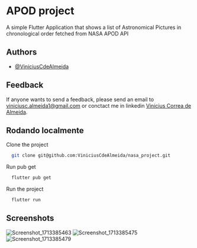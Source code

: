 
# APOD project

A simple Flutter Application that shows a list of Astronomical Pictures in chronological order fetched from NASA APOD API


## Authors

- [@ViniciusCdeAlmeida](https://www.github.com/ViniciusCdeAlmeida)


## Feedback

If anyone wants to send a feedback, please send an email to viniciusc.almeida1@gmail.com or conctact me in linkedin [Vinicius Correa de Almeida](https://www.linkedin.com/in/viniciuscorrea-almeida/).


## Rodando localmente

Clone the project

```bash
  git clone git@github.com:ViniciusCdeAlmeida/nasa_project.git
```

Run pub get

```bash
  flutter pub get
```

Run the project

```bash
  flutter run
``` 

## Screenshots
![Screenshot_1713385463](https://github.com/ViniciusCdeAlmeida/nasa_project/assets/4376963/19e948a1-f5dd-4d83-a080-4943de36eeaf)
![Screenshot_1713385475](https://github.com/ViniciusCdeAlmeida/nasa_project/assets/4376963/7a2bca30-a8e5-4f12-b93f-82ce68db1d17)
![Screenshot_1713385479](https://github.com/ViniciusCdeAlmeida/nasa_project/assets/4376963/f08556b5-36b8-4129-882a-b4a306c8c2fe)
